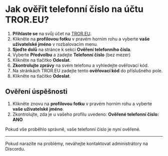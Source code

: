 # Jak ověřit telefonní číslo na účtu TROR.EU?

1. **Přihlaste se** na svůj účet na [TROR.EU](https://tror.eu/).  
2. Klikněte na **profilovou fotku** v pravém horním rohu a vyberte **vaše uživatelské jméno** v rozbalovacím menu.  
3. **Sjeďte dolů** na stránce k sekci **Ověření telefonního čísla**.  
4. Vyberte **Předvolbu** a zadejte **Telefonní číslo** (bez mezer)  
5. Klikněte na tlačítko **Odeslat**.  
6. **Zkontrolujte zprávy** na svém telefonu a vyhledejte ověřovací kód.  
7. Na stránkách TROR.EU zadejte tento **ověřovací kód** do příslušného pole.  
8. Klikněte na tlačítko **Odeslat**.

## Ověření úspěšnosti

1. Klikněte znovu na **profilovou fotku** v pravém horním rohu a vyberte **vaše uživatelské jméno**.  
2. Zkontrolujte, zda je u vašeho profilu uvedeno: **Ověřené telefonní číslo: ANO**

Pokud vše proběhlo správně, vaše telefonní číslo je nyní ověřené.

---

Pokud narazíte na problémy, neváhejte kontaktovat administrátory na Discordu.
